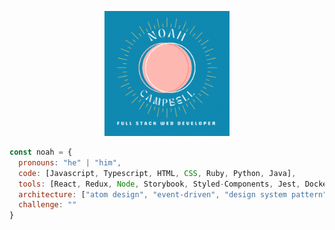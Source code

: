<p align="center">
  <img src="images/NoahCampbellHeader.gif" width="200" height="auto" alt="animated" />
</p>


```javascript
const noah = {
  pronouns: "he" | "him",
  code: [Javascript, Typescript, HTML, CSS, Ruby, Python, Java],
  tools: [React, Redux, Node, Storybook, Styled-Components, Jest, Docker],
  architecture: ["atom design", "event-driven", "design system pattern"],
  challenge: ""
}
```
